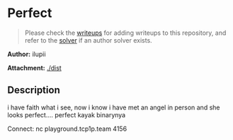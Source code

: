 # Perfect

> Please check the [writeups](./writeups/) for adding writeups to this repository, and refer to the [solver](./solver/) if an author solver exists.

**Author:** ilupii

**Attachment:** [./dist](./dist)


## Description
i have faith what i see, now i know i have met an angel in person and she looks perfect.... perfect kayak binarynya 

Connect: nc playground.tcp1p.team 4156
